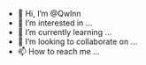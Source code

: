 - 👋 Hi, I’m @Qwlnn
- 👀 I’m interested in ...
- 🌱 I’m currently learning ...
- 💞️ I’m looking to collaborate on ...
- 📫 How to reach me ...

<!---
Qwlnn/Qwlnn is a ✨ special ✨ repository because its `README.md` (this file) appears on your GitHub profile.
You can click the Preview link to take a look at your changes.
--->
